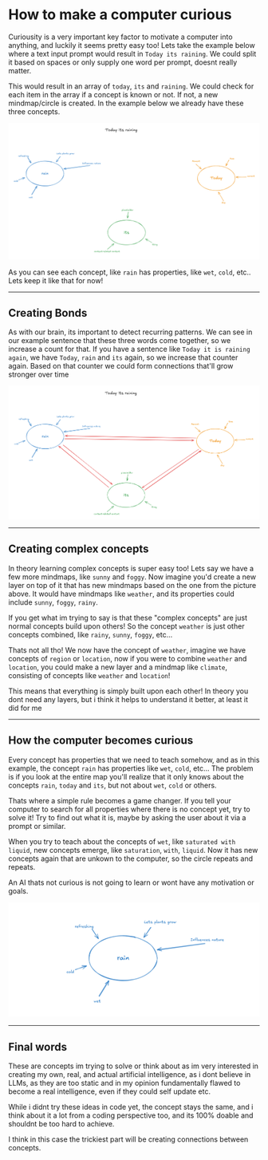 # How to make a computer curious

Curiousity is a very important key factor to motivate a computer into anything, and luckily it seems pretty easy too! Lets take the example below where a text input prompt would result in `Today its raining`. We could split it based on spaces or only supply one word per prompt, doesnt really matter.

This would result in an array of `today`, `its` and `raining`. We could check for each item in the array if a concept is known or not. If not, a new mindmap/circle is created. In the example below we already have these three concepts.

![image-20251003231642942](./assets/image-20251003231642942.png)

As you can see each concept, like `rain` has properties, like `wet`, `cold`, etc.. Lets keep it like that for now!

------

## Creating Bonds

As with our brain, its important to detect recurring patterns. We can see in our example sentence that these three words come together, so we increase a count for  that. If you have a sentence like `Today it is raining again`, we have `Today`, `rain` and `its` again, so we increase that counter again. Based on that counter we could form connections that'll grow stronger over time

![image-20251003231551734](./assets/image-20251003231551734.png)

------

## Creating complex concepts

In theory learning complex concepts is super easy too! Lets say we have a few more mindmaps, like `sunny` and `foggy`. Now imagine you'd create a new layer on top of it that has new mindmaps based on the one from the picture above. It would have mindmaps like `weather`, and its properties could include `sunny`, `foggy`, `rainy`.

If you get what im trying to say is that these "complex concepts" are just normal concepts build upon others! So the concept `weather` is just other concepts combined, like `rainy`, `sunny`, `foggy`, etc... 

Thats not all tho! We now have the concept of `weather`, imagine we have concepts of `region` or `location`, now if you were to combine `weather` and `location`, you could make a new layer and a mindmap like `climate`, consisting of concepts like `weather` and `location`!

This means that everything is simply built upon each other! In theory you dont need any layers, but i think it helps to understand it better, at least it did for me

------

## How the computer becomes curious

Every concept has properties that we need to teach somehow, and as in this example, the concept `rain` has properties like `wet`, `cold`, etc... The problem is if you look at the entire map you'll realize that it only knows about the concepts `rain`, `today` and `its`, but not about `wet`, `cold` or others.

Thats where a simple rule becomes a game changer. If you tell your computer to search for all properties where there is no concept yet, try to solve it! Try to find out what it is, maybe by asking the user about it via a prompt or similar.

When you try to teach about the concepts of `wet`, like `saturated with liquid`, new concepts emerge, like `saturation`, `with`, `liquid`. Now it has new concepts again that are unkown to the computer, so the circle repeats and repeats.

An AI thats not curious is not going to learn or wont have any motivation or goals.

![image-20251003233139321](./assets/image-20251003233139321.png)

------

## Final words

These are concepts im trying to solve or think about as im very interested in creating my own, real, and actual artificial intelligence, as i dont believe in LLMs, as they are too static and in my opinion fundamentally flawed to become a real intelligence, even if they could self update etc. 

While i didnt try these ideas in code yet, the concept stays the same, and i think about it a lot from a coding perspective too, and its 100% doable and shouldnt be too hard to achieve.

I think in this case the trickiest part will be creating connections between concepts.